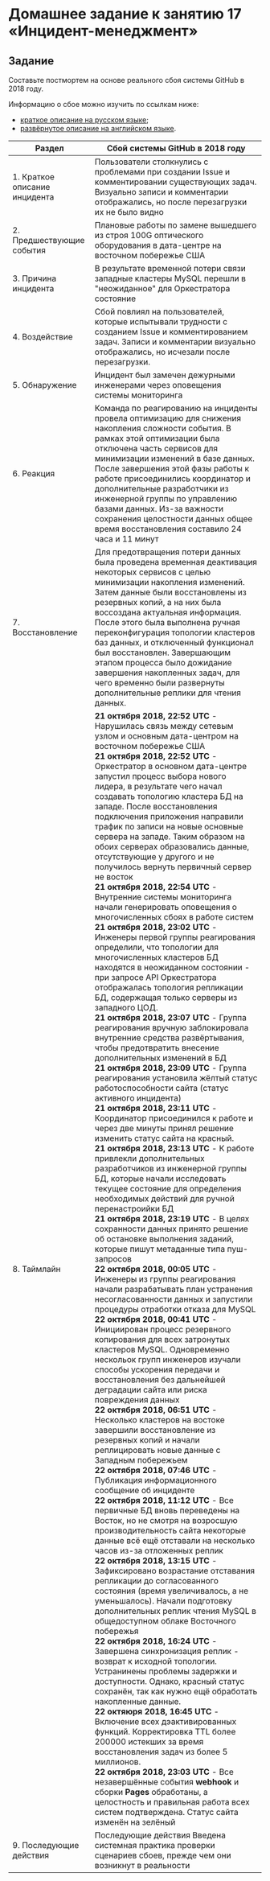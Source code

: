 # Домашнее задание к занятию 17 «Инцидент-менеджмент»

## Задание

Составьте постмортем на основе реального сбоя системы GitHub в 2018 году.

Информацию о сбое можно изучить по ссылкам ниже:

* [краткое описание на русском языке](https://habr.com/ru/post/427301/);
* [развёрнутое описание на английском языке](https://github.blog/2018-10-30-oct21-post-incident-analysis/).

| Раздел                        | Сбой системы GitHub в 2018 году                                                                                                                                                                                                                                                                                                                                                                                                                                                                                                                                                                                                                                                                                                                                                                                                                                                                                                                                                                                                                                                                                                                                                                                                                                                                                                                                                                                                                                                                                                                                                                                                                                                                                                                                                                                                                                                                                                                                                                                                                                                                                                                                                                                                                                                                                                                                                                                                                                                                                                                                                                                                                                                                                                                                                                                                                                                                                                                                                                                                                                                                                                                                                                                                                                                                                                                                                                                                                                                                                                                                                                                                                                      |
|-------------------------------|------------------------------------------------------------------------------------------------------------------------------------------------------------------------------------------------------------------------------------------------------------------------------------------------------------------------------------------------------------------------------------------------------------------------------------------------------------------------------------------------------------------------------------------------------------------------------------------------------------------------------------------------------------------------------------------------------------------------------------------------------------------------------------------------------------------------------------------------------------------------------------------------------------------------------------------------------------------------------------------------------------------------------------------------------------------------------------------------------------------------------------------------------------------------------------------------------------------------------------------------------------------------------------------------------------------------------------------------------------------------------------------------------------------------------------------------------------------------------------------------------------------------------------------------------------------------------------------------------------------------------------------------------------------------------------------------------------------------------------------------------------------------------------------------------------------------------------------------------------------------------------------------------------------------------------------------------------------------------------------------------------------------------------------------------------------------------------------------------------------------------------------------------------------------------------------------------------------------------------------------------------------------------------------------------------------------------------------------------------------------------------------------------------------------------------------------------------------------------------------------------------------------------------------------------------------------------------------------------------------------------------------------------------------------------------------------------------------------------------------------------------------------------------------------------------------------------------------------------------------------------------------------------------------------------------------------------------------------------------------------------------------------------------------------------------------------------------------------------------------------------------------------------------------------------------------------------------------------------------------------------------------------------------------------------------------------------------------------------------------------------------------------------------------------------------------------------------------------------------------------------------------------------------------------------------------------------------------------------------------------------------------------------------------------------------|
| 1. Краткое описание инцидента | Пользователи столкнулись с проблемами при создании Issue и комментировании существующих задач. Визуально записи и комментарии отображались, но после перезагрузки их не было видно                                                                                                                                                                                                                                                                                                                                                                                                                                                                                                                                                                                                                                                                                                                                                                                                                                                                                                                                                                                                                                                                                                                                                                                                                                                                                                                                                                                                                                                                                                                                                                                                                                                                                                                                                                                                                                                                                                                                                                                                                                                                                                                                                                                                                                                                                                                                                                                                                                                                                                                                                                                                                                                                                                                                                                                                                                                                                                                                                                                                                                                                                                                                                                                                                                                                                                                                                                                                                                                                                                                           |
| 2. Предшествующие события     | Плановые работы по замене вышедшего из строя 100G оптического оборудования в дата-центре на восточном побережье США                                                                                                                                                                                                                                                                                                                                                                                                                                                                                                                                                                                                                                                                                                                                                                                                                                                                                                                                                                                                                                                                                                                                                                                                                                                                                                                                                                                                                                                                                                                                                                                                                                                                                                                                                                                                                                                                                                                                                                                                                                                                                                                                                                                                                                                                                                                                                                                                                                                                                                                                                                                                                                                                                                                                                                                                                                                                                                                                                                                                                                                                                                                                                                                                                                                                                                                                                                                                                                                                                                                                                                |
| 3. Причина инцидента          | В результате временной потери связи западные кластеры MySQL перешли в "неожиданное" для Оркестратора состояние                                                                                                                                                                                                                                                                                                                                                                                                                                                                                                                                                                                                                                                                                                                                                                                                                                                                                                                                                                                                                                                                                                                                                                                                                                                                                                                                                                                                                                                                                                                                                                                                                                                                                                                                                                                                                                                                                                                                                                                                                                                                                                                                                                                                                                                                                                                                                                                                                                                                                                                                                                                                                                                                                                                                                                                                                                                                                                                                                                                                                                                                                                                                                                                                                                                                                                               |
| 4. Воздействие                | Сбой повлиял на пользователей, которые испытывали трудности с созданием Issue и комментированием задач. Записи и комментарии визуально отображались, но исчезали после перезагрузки.                                                                                                                                                                                                                                                                                                                                                                                                                                                                                                                                                                                                                                                                                                                                                                                                                                                                                                                                                                                                                                                                                                                                                                                                                                                                                                                                                                                                                                                                                                                                                                                                                                                                                                                                                                                                                                                                                                                                                                                                                                                                                                                                                                                                                                                                                                                                                                                                                                                                                                                                                                                                                                                                                                                                                                                                                                                                                                                                                                                                                                                                                                                                                                                                                                                                                                                                                                                                                                                                                                                   |
| 5. Обнаружение                | Инцидент был замечен дежурными инженерами через оповещения системы мониторинга                                                                                                                                                                                                                                                                                                                                                                                                                                                                                                                                                                                                                                                                                                                                                                                                                                                                                                                                                                                                                                                                                                                                                                                                                                                                                                                                                                                                                                                                                                                                                                                                                                                                                                                                                                                                                                                                                                                                                                                                                                                                                                                                                                                                                                                                                                                                                                                                                                                                                                                                                                                                                                                                                                                                                                                                                                                                                                                                                                                                                                                                                                                                                                                                                                                                                                                                                                                                                                                                                                                                                                                                    |
| 6. Реакция                    | Команда по реагированию на инциденты провела оптимизацию для снижения накопления сложности события. В рамках этой оптимизации была отключена часть сервисов для минимизации изменений в базе данных. После завершения этой фазы работы к работе присоединились координатор и дополнительные разработчики из инженерной группы по управлению базами данных. Из-за важности сохранения целостности данных общее время восстановления составило 24 часа и 11 минут                                                                                                                                                                                                                                                                                                                                                                                                                                                                                                                                                                                                                                                                                                                                                                                                                                                                                                                                                                                                                                                                                                                                                                                                                                                                                                                                                                                                                                                                                                                                                                                                                                                                                                                                                                                                                                                                                                                                                                                                                                                                                                                                                                                                                                                                                                                                                                                                                                                                                                                                                                                                                                                                                                                                                                                                                                                                                                                                                                                                                                                                                                                                                                                                                                                                                                                                                      |
| 7. Восстановление             | Для предотвращения потери данных была проведена временная деактивация некоторых сервисов с целью минимизации накопления изменений. Затем данные были восстановлены из резервных копий, а на них была воссоздана актуальная информация. После этого была выполнена ручная переконфигурация топологии кластеров баз данных, и отключенный функционал был восстановлен. Завершающим этапом процесса было дожидание завершения накопленных задач, для чего временно были развернуты дополнительные реплики для чтения данных.                                                                                                                                                                                                                                                                                                                                                                                                                                                                                                                                                                                                                                                                                                                                                                                                                                                                                                                                                                                                                                                                                                                                                                                                                                                                                                                                                                                                                                                                                                                                                                                                                                                                                                                                                                                                                                                                                                                                                                                                                                                                                                                                                                                                                                                                                                                                                                                                                                                                                                                                                                                                                                                                                                                                                                                                                                                                                                                                                                                                                                                                                                                                                             |
| 8. Таймлайн                   | **21 октября 2018, 22:52 UTC** - Нарушилась связь между сетевым узлом и основным дата-центром на восточном побережье США<br> **21 октября 2018, 22:52 UTC** - Оркестратор в основном дата-центре запустил процесс выбора нового лидера, в результате чего начал создавать топологию кластера БД на западе. После восстановления подключения приложения направили трафик по записи на новые основные сервера на западе. Таким образом на обоих серверах образовались данные, отсутствующие у другого и не получилось вернуть первичный сервер не восток<br> **21 октября 2018, 22:54 UTC** - Внутренние системы мониторинга начали генерировать оповещения о многочисленных сбоях в работе систем<br> **21 октября 2018, 23:02 UTC** - Инженеры первой группы реагирования определили, что топологии для многочисленных кластеров БД находятся в неожиданном состоянии - при запросе API Оркестратора отображалась топология репликации БД, содержащая только серверы из западного ЦОД.<br> **21 октября 2018, 23:07 UTC** - Группа реагирования вручную заблокировала внутренние средства развёртывания, чтобы предотвратить внесение дополнительных изменений в БД<br> **21 октября 2018, 23:09 UTC** - Группа реагирования установила жёлтый статус работоспособности сайта (статус активного инцидента)<br> **21 октября 2018, 23:11 UTC** - Координатор присоединился к работе и через две минуты принял решение изменить статус сайта на красный.<Br> **21 октября 2018, 23:13 UTC** - К работе привлекли дополнительных разработчиков из инженерной группы БД, которые начали исследовать текущее состояние для определения необходимых действий для ручной перенастроийки БД<br> **21 октября 2018, 23:19 UTC** - В целях сохранности данных принято решение об остановке выполнения заданий, которые пишут метаданные типа пуш-запросов<br> **22 октября 2018, 00:05 UTC** - Инженеры из группы реагирования начали разрабатывать план устранения несогласованности данных и запустили процедуры отработки отказа для MySQL<br> **22 октября 2018, 00:41 UTC** - Инициирован процесс резервного копирования для всех затронутых кластеров MySQL. Одновременно нескольок групп инженеров изучали способы ускорения передачи и восстановления без дальнейшей деградации сайта или риска повреждения данных<br> **22 октября 2018, 06:51 UTC** - Несколько кластеров на востоке завершили восстановление из резервных копий и начали реплицировать новые данные с Западным побережьем<br> **22 октября 2018, 07:46 UTC** - Публикация информационного сообщение об инциденте<br> **22 октября 2018, 11:12 UTC** - Все первичные БД вновь переведены на Восток, но не смотря на возросшую производительность сайта некоторые данные всё ещё отставали на несколько часов из-за отложенных реплик<br> **22 октября 2018, 13:15 UTC** - Зафиксировано возрастание отставания репликации до согласованного состояния (время увеличивалось, а не уменьшалось). Начали подготовку дополнительных реплик чтения MySQL в общедоступном облаке Восточного побережья<br> **22 октября 2018, 16:24 UTC** - Завершена синхронизация реплик - возврат к исходной топологии. Устранинены проблемы задержки и доступности. Однако, красный статус сохранён, так как нужно ещё обработать накопленные данные.<br> **22 октяюря 2018, 16:45 UTC** - Включение всех дэактивированных функций. Корректировка TTL более 200000 истекших за время восстановления задач из более 5 миллионов.<br> **22 октября 2018, 23:03 UTC** - Все незавершённые события **webhook** и сборки **Pages** обработаны, а целостность и правильная работа всех систем подтверждена. Статус сайта изменён на зелёный |
| 9. Последующие действия       | Последующие действия Введена системная практика проверки сценариев сбоев, прежде чем они возникнут в реальности
